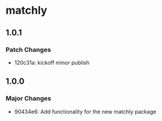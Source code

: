 # matchly

## 1.0.1

### Patch Changes

- 120c31a: kickoff minor publish

## 1.0.0

### Major Changes

- 90434e6: Add functionality for the new matchly package
